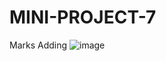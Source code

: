 # MINI-PROJECT-7
Marks Adding
![image](https://github.com/user-attachments/assets/aa7b92bd-9d84-48c7-9b2c-e1ce5e78838e)
